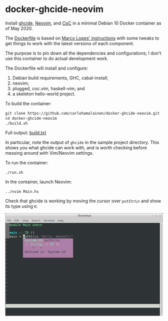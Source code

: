 # docker-ghcide-neovim

Install [ghcide](https://github.com/digital-asset/ghcide), [Neovim](https://neovim.io/),
and [CoC](https://github.com/neoclide/coc.nvim) in a minimal Debian 10 Docker container as of May 2020.

The [Dockerfile](Dockerfile) is based on [Marco Lopes' instructions](http://marco-lopes.com/articles/Vim-and-Haskell-in-2019/)
with some tweaks to get things to work with the latest versions of each component.

The purpose is to pin down all the dependencies and configurations; I don't use this container to do actual development work.

The Dockerfile will install and configure:

1. Debian build requirements, GHC, cabal-install;
1. neovim;
1. plugged, coc.vim, haskell-vim; and
1. a skeleton hello-world project.

To build the container:

    git clone https://github.com/carlohamalainen/docker-ghcide-neovim.git
    cd docker-ghcide-neovim
    ./build.sh

Full output: [build.txt](build.txt)

In particular, note the output of ``ghcide`` in the sample project directory. This shows you
what ghcide can work with, and is worth checking before messing around with Vim/Neovim settings.

To run the container:

    ./run.sh

In the container, launch Neovim:

    ../nvim Main.hs

Check that ghcide is working by moving the cursor over ``putStrLn`` and show its type using ``K``:

![putStrLn](putStrLn.png)
